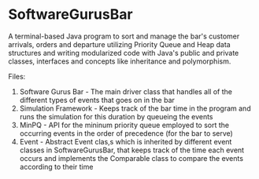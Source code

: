 # SoftwareGurusBar
A terminal-based Java program to sort and manage the bar's customer arrivals, orders and departure utilizing Priority Queue and Heap data structures and writing modularized code with Java's public and private classes, interfaces and concepts like inheritance and polymorphism.

Files:
1. Software Gurus Bar  -  The main driver class that handles all of the different types of events that goes on in the bar
2. Simulation Framework - Keeps track of the bar time in the program and runs the simulation for this duration by queueing the events
3. MinPQ  -  API for the mininum priority queue employed to sort the occurring events in the order of precedence (for the bar to serve)
4. Event  -  Abstract Event clas,s which is inherited by different event classes in SoftwareGurusBar, that keeps track of the time each event occurs and implements the Comparable class to compare the events according to their time
